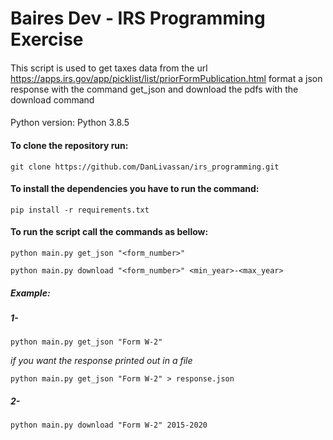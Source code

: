 # Baires Dev - IRS Programming Exercise
####
This script is used to get taxes data from the url https://apps.irs.gov/app/picklist/list/priorFormPublication.html
format a json response with the command get_json and download the pdfs with the download command
####
Python version: Python 3.8.5
####

#### To clone the repository run:
`git clone https://github.com/DanLivassan/irs_programming.git`


#### To install the dependencies you have to run the command:
`pip install -r requirements.txt`


#### To run the script call the commands as bellow:

`python main.py get_json "<form_number>"`


`python main.py download "<form_number>" <min_year>-<max_year>`

##### Example:

##### 1-
`python main.py get_json "Form W-2"`

*if you want the response printed out in a file*

`python main.py get_json "Form W-2" > response.json`

##### 2-
`python main.py download "Form W-2" 2015-2020`


